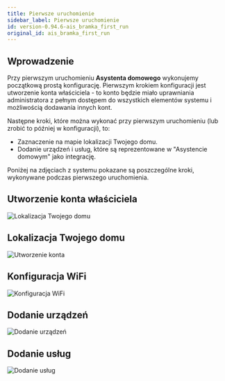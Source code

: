 ```yaml
---
title: Pierwsze uruchomienie
sidebar_label: Pierwsze uruchomienie
id: version-0.94.6-ais_bramka_first_run
original_id: ais_bramka_first_run
---
```


## Wprowadzenie

Przy pierwszym uruchomieniu **Asystenta domowego** wykonujemy początkową prostą konfigurację. Pierwszym krokiem konfiguracji jest utworzenie konta właściciela - to konto będzie miało uprawniania administratora z pełnym dostępem do wszystkich elementów systemu i możliwością dodawania innych kont.

Następne kroki, które można wykonać przy pierwszym uruchomieniu (lub zrobić to później w konfiguracji), to:
-  Zaznaczenie na mapie lokalizacji Twojego domu.
-  Dodanie urządzeń i usług, które są reprezentowane w "Asystencie domowym" jako integrację.

Poniżej na zdjęciach z systemu pokazane są poszczególne kroki, wykonywane podczas pierwszego uruchomienia.


## Utworzenie konta właściciela

![Lokalizacja Twojego domu](/AIS-docs/img/en/frontend/onboarding_step_1.png)


## Lokalizacja Twojego domu

![Utworzenie konta](/AIS-docs/img/en/frontend/onboarding_step_2.png)



## Konfiguracja WiFi

![Konfiguracja WiFi](/AIS-docs/img/en/frontend/onboarding_step_3.png)


## Dodanie urządzeń

![Dodanie urządzeń](/AIS-docs/img/en/frontend/onboarding_step_4.png)

## Dodanie usług

![Dodanie usług](/AIS-docs/img/en/frontend/onboarding_step_5.png)
